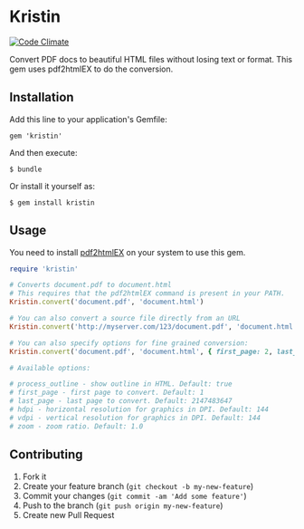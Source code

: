# Kristin
[![Code Climate](https://codeclimate.com/github/ricn/kristin.png)](https://codeclimate.com/github/ricn/kristin)

Convert PDF docs to beautiful HTML files without losing text or format. This gem uses pdf2htmlEX to do the conversion.

## Installation

Add this line to your application's Gemfile:

    gem 'kristin'

And then execute:

    $ bundle

Or install it yourself as:

    $ gem install kristin

## Usage

You need to install [pdf2htmlEX](https://github.com/coolwanglu/pdf2htmlEX) on your system to use this gem.

```ruby
require 'kristin'

# Converts document.pdf to document.html
# This requires that the pdf2htmlEX command is present in your PATH.
Kristin.convert('document.pdf', 'document.html')

# You can also convert a source file directly from an URL
Kristin.convert('http://myserver.com/123/document.pdf', 'document.html')

# You can also specify options for fine grained conversion:
Kristin.convert('document.pdf', 'document.html', { first_page: 2, last_page: 4, hdpi: 72, vdpi: 72})

# Available options:

# process_outline - show outline in HTML. Default: true
# first_page - first page to convert. Default: 1
# last_page - last page to convert. Default: 2147483647
# hdpi - horizontal resolution for graphics in DPI. Default: 144
# vdpi - vertical resolution for graphics in DPI. Default: 144
# zoom - zoom ratio. Default: 1.0

```

## Contributing

1. Fork it
2. Create your feature branch (`git checkout -b my-new-feature`)
3. Commit your changes (`git commit -am 'Add some feature'`)
4. Push to the branch (`git push origin my-new-feature`)
5. Create new Pull Request
